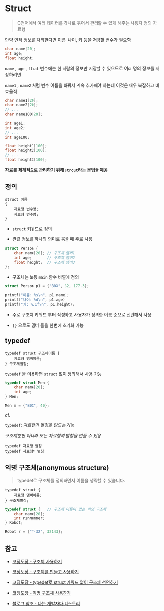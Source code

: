 # Struct

>  C언어에서 여러 데이터를 하나로 묶어서 관리할 수 있게 해주는 사용자 정의 자료형

만약 인적 정보를 처리한다면 이름, 나이, 키 등을 저장할 변수가 필요함

```c
char name[20];
int age;
float height;
```
`name` , `age` , `float` 변수에는 한 사람의 정보만 저장할 수 있으므로 여러 명의 정보를 저장하려면

`name1` , `name2` 처럼 변수 이름을 바꿔서 계속 추가해야 하는데 이것은 매우 복잡하고 비효율적

```c
char name1[20];
char name2[20];
// ...
char name100[20];

int age1;
int age2;
// ...
int age100;

float height1[100];
float height2[100];
// ...
float height3[100];
```

**자료를 체계적으로 관리하기 위해 `strcut`라는 문법을 제공**

## 정의

```
struct 이름
{
    자료형 변수명;
    자료형 변수명;
}
```

- `struct` 키워드로 정의

- 관련 정보를 하나의 의미로 묶을 때 주로 사용


```c
struct Person {
    char name[20]; // 구조체 맴버1
    int age;       // 구조체 맴버2
    float height;  // 구조체 맴버3
};
```

- 구조체는 보통 `main` 함수 바깥에 정의

```c
struct Person p1 = {"B0X", 32, 177.3};

printf("이름: %s\n", p1.name);
printf("나이: %d\n", p1.age);
printf("키: %.1f\n", p1.height);
```

- 주로 구조체 키워드 부터 작성하고 사용자가 정의한 이름 순으로 선언해서 사용

- `{}` 으로도 맴버 들을 한번에 초기화 가능

## typedef

```
typedef struct 구조체이름 {
    자료형 멤버이름;
} 구조체별칭;
```

`typedef` 을 이용하면 `struct` 없이 정의해서 사용 가능

```c
typedef struct Men {
    char name[20];
    int age;
} Men;
```

```c
Men m = {"B0X", 40};
```

cf.

`typedef`: *자료형의 별칭을 만드는 기능* 

*구조체뿐만 아니라 모든 자료형의 별칭을 만들 수 있음*

```
typedef 자료형 별칭
typedef 자료형* 별칭
```

## 익명 구조체(anonymous structure)

> typedef로 구조체를 정의하면서 이름을 생략할 수 있습니다.

```
typedef struct {
    자료형 멤버이름;
} 구조체별칭;
```

```c
typedef struct {   // 구조체 이름이 없는 익명 구조체
    char name[20];
    int PinNumber;
} Robot; 
```

```c
Robot r = {"T-32", 32143};
```


## 참고

- [코딩도장 - 구조체 사용하기](https://dojang.io/mod/page/view.php?id=407)

- [코딩도장 - 구조체를 만들고 사용하기](https://dojang.io/mod/page/view.php?id=408)

- [코딩도장 - typedef로 struct 키워드 없이 구조체 선언하기](https://dojang.io/mod/page/view.php?id=409)

- [코딩도장 - 익명 구조체 사용하기](https://dojang.io/mod/page/view.php?id=410)

- [블로그 참조 - 나는 개발자다:티스토리](https://studyc.tistory.com/23)
